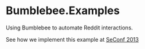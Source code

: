 Bumblebee.Examples
==================

Using Bumblebee to automate Reddit interactions.

See how we implement this example at [SeConf 2013](http://www.youtube.com/watch?v=rxkEWeljdqM)
